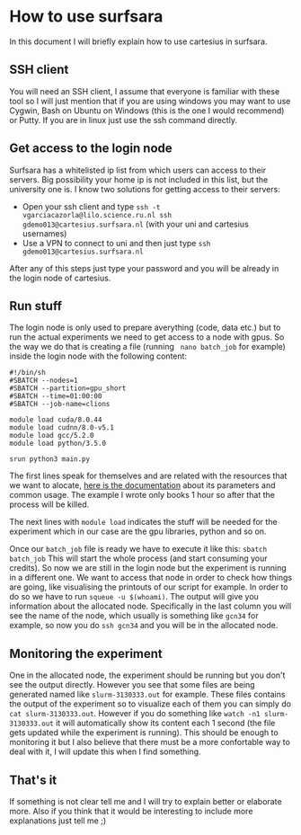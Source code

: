 # How to use surfsara
In this document I will briefly explain how to use cartesius in surfsara.

## SSH client
You will need an SSH client, I assume that everyone is familiar with these tool so I will just mention that if you are using windows you may want to use Cygwin, Bash on Ubuntu on Windows (this is the one I would recommend) or Putty. If you are in linux just use the ssh command directly.

## Get access to the login node
Surfsara has a whitelisted ip list from which users can access to their servers. Big possibility your home ip is not included in this list, but the university one is. I know two solutions for getting access to their servers:
- Open your ssh client and type `ssh -t vgarciacazorla@lilo.science.ru.nl ssh gdemo013@cartesius.surfsara.nl` (with your uni and cartesius usernames)
- Use a VPN to connect to uni and then just type `ssh gdemo013@cartesius.surfsara.nl`

After any of this steps just type your password and you will be already in the login node of cartesius.
## Run stuff
The login node is only used to prepare averything (code, data etc.) but to run the actual experiments we need to get access to a node with gpus. So the way we do that is creating a file (running ` nano batch_job` for example) inside the login node with the following content:
```
#!/bin/sh
#SBATCH --nodes=1
#SBATCH --partition=gpu_short
#SBATCH --time=01:00:00
#SBATCH --job-name=clions

module load cuda/8.0.44 
module load cudnn/8.0-v5.1
module load gcc/5.2.0
module load python/3.5.0

srun python3 main.py
```
The first lines speak for themselves and are related with the resources that we want to alocate, [here is the documentation](https://userinfo.surfsara.nl/systems/cartesius/usage/batch-usage) about its parameters and common usage. The example I wrote only books 1 hour so after that the process will be killed.

The next lines with `module load` indicates the stuff will be needed for the experiment which in our case are the gpu libraries, python and so on.

Once our `batch_job` file is ready we have to execute it like this:
`sbatch batch_job`
This will start the whole process (and start consuming your credits).
So now we are still in the login node but the experiment is running in a different one. We want to access that node in order to check how things are going, like visualising the printouts of our script for example. In order to do so we have to run `squeue -u $(whoami)`. The output will give you information about the allocated node. Specifically in the last column you will see the name of the node, which usually is something like `gcn34` for example, so now you do `ssh gcn34` and you will be in the allocated node.

## Monitoring the experiment
One in the allocated node, the experiment should be running but you don't see the output directly. However you see that some files are being generated named like `slurm-3130333.out` for example. These files contains the output of the experiment so to visualize each of them you can simply do `cat slurm-3130333.out`. However if you do something like `watch -n1 slurm-3130333.out` it will automatically show its content each 1 second (the file gets updated while the experiment is running). This should be enough to monitoring it but I also believe that there must be a more confortable way to deal with it, I will update this when I find something.

## That's it
If something is not clear tell me and I will try to explain better or elaborate more. Also if you think that it would be interesting to include more explanations just tell me ;)

